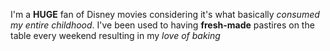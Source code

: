 I'm a **HUGE** fan of Disney movies considering it's what basically _consumed my entire childhood_. I've been used to having **fresh-made** pastires on the table every weekend resulting in my *love of baking*
